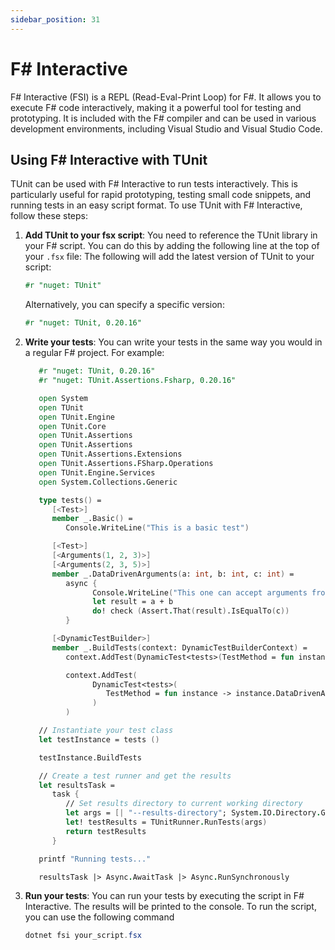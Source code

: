 ```yaml
---
sidebar_position: 31
---
```


# F# Interactive

F# Interactive (FSI) is a REPL (Read-Eval-Print Loop) for F#. It allows you to execute F# code interactively, making it a powerful tool for testing and prototyping.
It is included with the F# compiler and can be used in various development environments, including Visual Studio and Visual Studio Code.

## Using F# Interactive with TUnit

TUnit can be used with F# Interactive to run tests interactively. This is particularly useful for rapid prototyping, testing small code snippets, and running tests in an easy script
format. To use TUnit with F# Interactive, follow these steps:

1. **Add TUnit to your fsx script**: You need to reference the TUnit library in your F# script. You can do this by adding the following line at the top of your `.fsx` file:
   The following will add the latest version of TUnit to your script:

   ```fsharp
   #r "nuget: TUnit"
   ```

   Alternatively, you can specify a specific version:

   ```fsharp
   #r "nuget: TUnit, 0.20.16"
   ```

2. **Write your tests**: You can write your tests in the same way you would in a regular F# project. For example:

   ```fsharp
      #r "nuget: TUnit, 0.20.16"
      #r "nuget: TUnit.Assertions.Fsharp, 0.20.16"

      open System
      open TUnit
      open TUnit.Engine
      open TUnit.Core
      open TUnit.Assertions
      open TUnit.Assertions
      open TUnit.Assertions.Extensions
      open TUnit.Assertions.FSharp.Operations
      open TUnit.Engine.Services
      open System.Collections.Generic

      type tests() =
         [<Test>]
         member _.Basic() =
            Console.WriteLine("This is a basic test")

         [<Test>]
         [<Arguments(1, 2, 3)>]
         [<Arguments(2, 3, 5)>]
         member _.DataDrivenArguments(a: int, b: int, c: int) =
            async {
                  Console.WriteLine("This one can accept arguments from an attribute")
                  let result = a + b
                  do! check (Assert.That(result).IsEqualTo(c))
            }

         [<DynamicTestBuilder>]
         member _.BuildTests(context: DynamicTestBuilderContext) =
            context.AddTest(DynamicTest<tests>(TestMethod = fun instance -> instance.Basic()))

            context.AddTest(
                  DynamicTest<tests>(
                     TestMethod = fun instance -> instance.DataDrivenArguments(1, 2, 3) |> Async.RunSynchronously
                  )
            )

      // Instantiate your test class
      let testInstance = tests ()

      testInstance.BuildTests

      // Create a test runner and get the results
      let resultsTask =
         task {
            // Set results directory to current working directory
            let args = [| "--results-directory"; System.IO.Directory.GetCurrentDirectory() |]
            let! testResults = TUnitRunner.RunTests(args)
            return testResults
         }

      printf "Running tests..."

      resultsTask |> Async.AwaitTask |> Async.RunSynchronously
   ```

3. **Run your tests**: You can run your tests by executing the script in F# Interactive. The results will be printed to the console.
   To run the script, you can use the following command

   ```powershell
   dotnet fsi your_script.fsx
   ```
